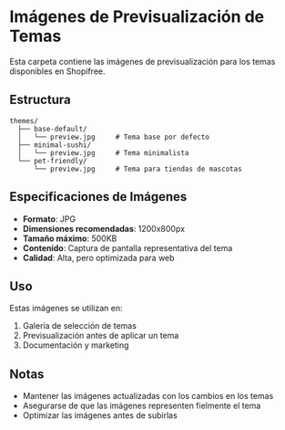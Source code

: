 # Imágenes de Previsualización de Temas

Esta carpeta contiene las imágenes de previsualización para los temas disponibles en Shopifree.

## Estructura

```
themes/
  ├── base-default/
  │   └── preview.jpg     # Tema base por defecto
  ├── minimal-sushi/
  │   └── preview.jpg     # Tema minimalista
  └── pet-friendly/
      └── preview.jpg     # Tema para tiendas de mascotas
```

## Especificaciones de Imágenes

- **Formato**: JPG
- **Dimensiones recomendadas**: 1200x800px
- **Tamaño máximo**: 500KB
- **Contenido**: Captura de pantalla representativa del tema
- **Calidad**: Alta, pero optimizada para web

## Uso

Estas imágenes se utilizan en:
1. Galería de selección de temas
2. Previsualización antes de aplicar un tema
3. Documentación y marketing

## Notas

- Mantener las imágenes actualizadas con los cambios en los temas
- Asegurarse de que las imágenes representen fielmente el tema
- Optimizar las imágenes antes de subirlas 